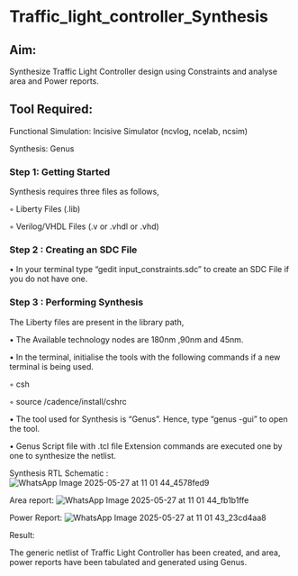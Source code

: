 # Traffic_light_controller_Synthesis

## Aim:

Synthesize Traffic Light Controller design using Constraints and analyse area and Power reports.

## Tool Required:

Functional Simulation: Incisive Simulator (ncvlog, ncelab, ncsim)

Synthesis: Genus

### Step 1: Getting Started

Synthesis requires three files as follows,

◦ Liberty Files (.lib)

◦ Verilog/VHDL Files (.v or .vhdl or .vhd)

### Step 2 : Creating an SDC File

•	In your terminal type “gedit input_constraints.sdc” to create an SDC File if you do not have one.

### Step 3 : Performing Synthesis

The Liberty files are present in the library path,

• The Available technology nodes are 180nm ,90nm and 45nm.

• In the terminal, initialise the tools with the following commands if a new terminal is being used.

◦ csh

◦ source /cadence/install/cshrc

• The tool used for Synthesis is “Genus”. Hence, type “genus -gui” to open the tool.

• Genus Script file with .tcl file Extension commands are executed one by one to synthesize the netlist.

Synthesis RTL Schematic :
![WhatsApp Image 2025-05-27 at 11 01 44_4578fed9](https://github.com/user-attachments/assets/bb37f813-3152-42ee-bc27-d49e4a1cbd7b)


Area report:
![WhatsApp Image 2025-05-27 at 11 01 44_fb1b1ffe](https://github.com/user-attachments/assets/42b14633-6908-41e7-9d5e-284740717c65)


Power Report:
![WhatsApp Image 2025-05-27 at 11 01 43_23cd4aa8](https://github.com/user-attachments/assets/4dcd88a8-b659-4c4b-b61d-9a651e438a50)


Result:

The generic netlist of Traffic Light Controller has been created, and area, power reports have been tabulated and generated using Genus.

